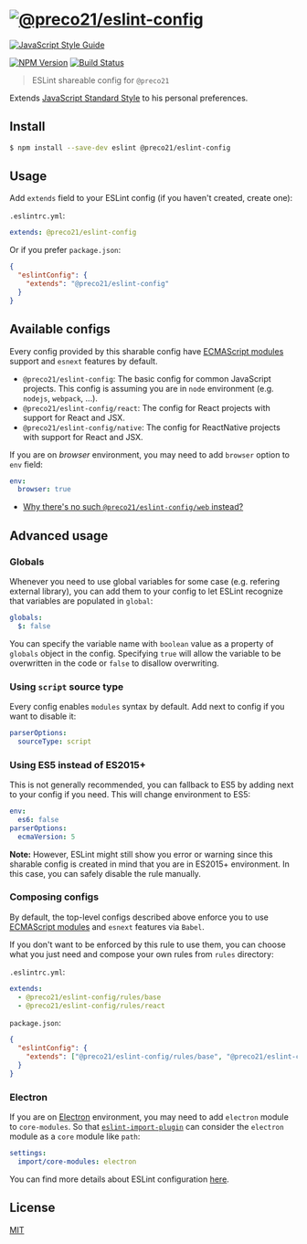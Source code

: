 # [![@preco21/eslint-config](https://rawgit.com/preco21/eslint-config/master/media/logo.png)](https://github.com/preco21/eslint-config)

[![JavaScript Style Guide](https://cdn.rawgit.com/standard/standard/master/badge.svg)](https://github.com/standard/standard)

[![NPM Version](https://img.shields.io/npm/v/@preco21/eslint-config.svg)](https://www.npmjs.com/package/@preco21/eslint-config)
[![Build Status](https://travis-ci.org/preco21/eslint-config.svg?branch=master)](https://travis-ci.org/preco21/eslint-config)

> ESLint shareable config for `@preco21`

Extends [JavaScript Standard Style](https://standardjs.com/) to his personal preferences.

## Install

```bash
$ npm install --save-dev eslint @preco21/eslint-config
```

## Usage

Add `extends` field to your ESLint config (if you haven't created, create one):

`.eslintrc.yml`:

```yaml
extends: @preco21/eslint-config
```

Or if you prefer `package.json`:

```json
{
  "eslintConfig": {
    "extends": "@preco21/eslint-config"
  }
}
```

## Available configs

Every config provided by this sharable config have [ECMAScript modules][esm] support and `esnext` features by default.

- `@preco21/eslint-config`: The basic config for common JavaScript projects. This config is assuming you are in `node` environment (e.g. `nodejs`, `webpack`, ...).
- `@preco21/eslint-config/react`: The config for React projects with support for React and JSX.
- `@preco21/eslint-config/native`: The config for ReactNative projects with support for React and JSX.

If you are on _browser_ environment, you may need to add `browser` option to `env` field:

```yaml
env:
  browser: true
```

- [Why there's no such `@preco21/eslint-config/web` instead?](https://github.com/airbnb/javascript/issues/1002)

## Advanced usage

### Globals

Whenever you need to use global variables for some case (e.g. refering external library), you can add them to your config to let ESLint recognize that variables are populated in `global`:

```yaml
globals:
  $: false
```

You can specify the variable name with `boolean` value as a property of `globals` object in the config. Specifying `true` will allow the variable to be overwritten in the code or `false` to disallow overwriting.

### Using `script` source type

Every config enables `modules` syntax by default. Add next to config if you want to disable it:

```yaml
parserOptions:
  sourceType: script
```

### Using ES5 instead of ES2015+

This is not generally recommended, you can fallback to ES5 by adding next to your config if you need. This will change environment to ES5:

```yaml
env:
  es6: false
parserOptions:
  ecmaVersion: 5
```

**Note:** However, ESLint might still show you error or warning since this sharable config is created in mind that you are in ES2015+ environment. In this case, you can safely disable the rule manually.

### Composing configs

By default, the top-level configs described above enforce you to use [ECMAScript modules][esm] and `esnext` features via `Babel`.

If you don't want to be enforced by this rule to use them, you can choose what you just need and compose your own rules from `rules` directory:

`.eslintrc.yml`:

```yaml
extends:
  - @preco21/eslint-config/rules/base
  - @preco21/eslint-config/rules/react
```

`package.json`:

```json
{
  "eslintConfig": {
    "extends": ["@preco21/eslint-config/rules/base", "@preco21/eslint-config/rules/react"]
  }
}
```

### Electron

If you are on [Electron](https://electronjs.org/) environment, you may need to add `electron` module to `core-modules`. So that [`eslint-import-plugin`][eslint-import-plugin] can consider the `electron` module as a `core` module like `path`:

```yaml
settings:
  import/core-modules: electron
```

You can find more details about ESLint configuration [here](http://eslint.org/docs/user-guide/configuring).

## License

[MIT](http://preco.mit-license.org/)

[esm]: http://2ality.com/2014/09/es6-modules-final.html
[eslint-import-plugin]: https://github.com/benmosher/eslint-plugin-import

